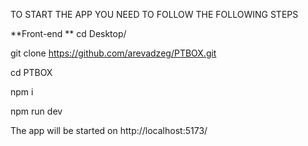 TO START THE APP YOU NEED TO FOLLOW THE FOLLOWING STEPS

**Front-end
**
cd Desktop/

git clone https://github.com/arevadzeg/PTBOX.git

cd PTBOX

npm i

npm run dev

The app will be started on http://localhost:5173/

